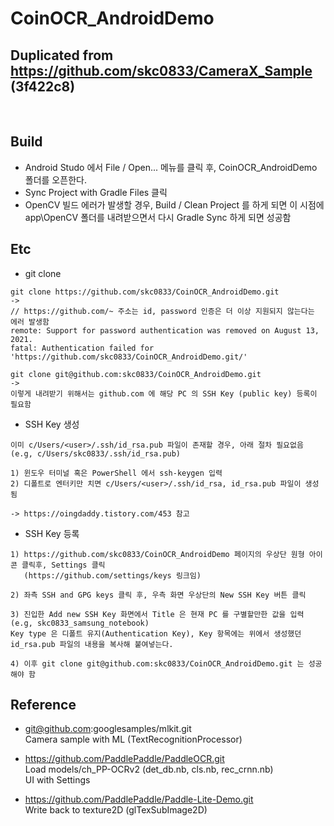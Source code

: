# CoinOCR_AndroidDemo
## Duplicated from https://github.com/skc0833/CameraX_Sample (3f422c8)
<br/>

## Build
- Android Studo 에서 File / Open... 메뉴를 클릭 후, CoinOCR_AndroidDemo 폴더를 오픈한다.
- Sync Project with Gradle Files 클릭
- OpenCV 빌드 에러가 발생할 경우, Build / Clean Project 를 하게 되면 이 시점에 app\OpenCV 폴더를 내려받으면서 다시 Gradle Sync 하게 되면 성공함

## Etc
- git clone
```
git clone https://github.com/skc0833/CoinOCR_AndroidDemo.git
-> 
// https://github.com/~ 주소는 id, password 인증은 더 이상 지원되지 않는다는 에러 발생함
remote: Support for password authentication was removed on August 13, 2021.
fatal: Authentication failed for 'https://github.com/skc0833/CoinOCR_AndroidDemo.git/'

git clone git@github.com:skc0833/CoinOCR_AndroidDemo.git
->
이렇게 내려받기 위해서는 github.com 에 해당 PC 의 SSH Key (public key) 등록이 필요함
```

- SSH Key 생성
```
이미 c/Users/<user>/.ssh/id_rsa.pub 파일이 존재할 경우, 아래 절차 필요없음
(e.g, c/Users/skc0833/.ssh/id_rsa.pub)

1) 윈도우 터미널 혹은 PowerShell 에서 ssh-keygen 입력
2) 디폴트로 엔터키만 치면 c/Users/<user>/.ssh/id_rsa, id_rsa.pub 파일이 생성됨

-> https://oingdaddy.tistory.com/453 참고
```

- SSH Key 등록
```
1) https://github.com/skc0833/CoinOCR_AndroidDemo 페이지의 우상단 원형 아이콘 클릭후, Settings 클릭
   (https://github.com/settings/keys 링크임)

2) 좌측 SSH and GPG keys 클릭 후, 우측 화면 우상단의 New SSH Key 버튼 클릭

3) 진입한 Add new SSH Key 화면에서 Title 은 현재 PC 를 구별할만한 값을 입력(e.g, skc0833_samsung_notebook)
Key type 은 디폴트 유지(Authentication Key), Key 항목에는 위에서 생성했던 id_rsa.pub 파일의 내용을 복사해 붙여넣는다.

4) 이후 git clone git@github.com:skc0833/CoinOCR_AndroidDemo.git 는 성공해야 함
```


## Reference

- git@github.com:googlesamples/mlkit.git <br>
Camera sample with ML (TextRecognitionProcessor)

- https://github.com/PaddlePaddle/PaddleOCR.git <br>
Load models/ch_PP-OCRv2 (det_db.nb, cls.nb, rec_crnn.nb) <br>
UI with Settings <br>

- https://github.com/PaddlePaddle/Paddle-Lite-Demo.git <br>
Write back to texture2D (glTexSubImage2D)
